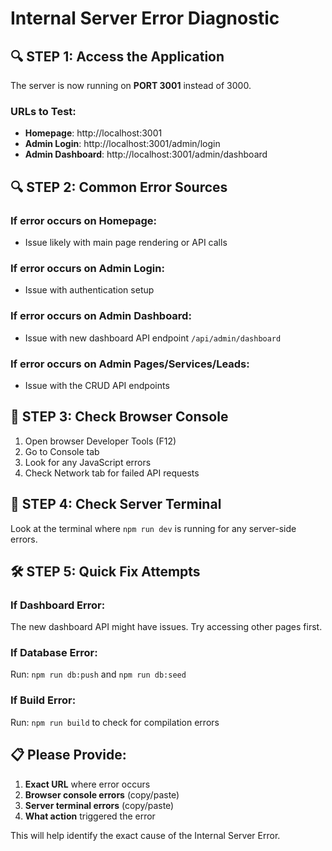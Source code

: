 # Internal Server Error Diagnostic

## 🔍 **STEP 1: Access the Application**
The server is now running on **PORT 3001** instead of 3000.

### **URLs to Test:**
- **Homepage**: http://localhost:3001
- **Admin Login**: http://localhost:3001/admin/login
- **Admin Dashboard**: http://localhost:3001/admin/dashboard

## 🔍 **STEP 2: Common Error Sources**

### **If error occurs on Homepage:**
- Issue likely with main page rendering or API calls

### **If error occurs on Admin Login:**
- Issue with authentication setup

### **If error occurs on Admin Dashboard:**
- Issue with new dashboard API endpoint `/api/admin/dashboard`

### **If error occurs on Admin Pages/Services/Leads:**
- Issue with the CRUD API endpoints

## 🔧 **STEP 3: Check Browser Console**
1. Open browser Developer Tools (F12)
2. Go to Console tab
3. Look for any JavaScript errors
4. Check Network tab for failed API requests

## 🔧 **STEP 4: Check Server Terminal**
Look at the terminal where `npm run dev` is running for any server-side errors.

## 🛠 **STEP 5: Quick Fix Attempts**

### **If Dashboard Error:**
The new dashboard API might have issues. Try accessing other pages first.

### **If Database Error:**
Run: `npm run db:push` and `npm run db:seed`

### **If Build Error:**
Run: `npm run build` to check for compilation errors

## 📋 **Please Provide:**
1. **Exact URL** where error occurs
2. **Browser console errors** (copy/paste)
3. **Server terminal errors** (copy/paste)
4. **What action** triggered the error

This will help identify the exact cause of the Internal Server Error.